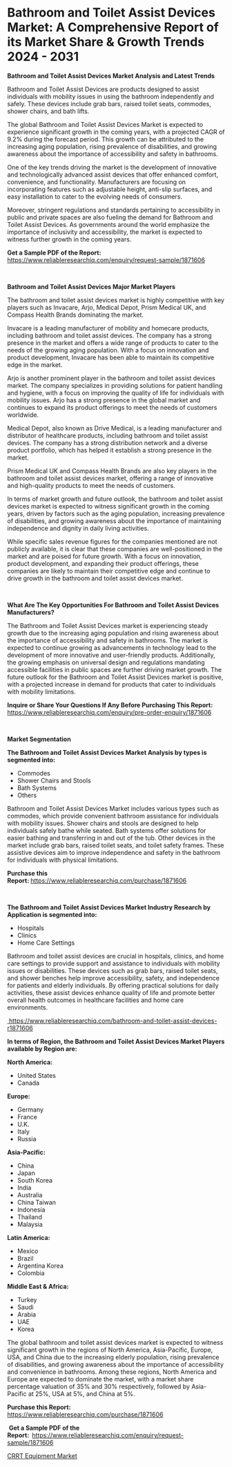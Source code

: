 <p><h1>Bathroom and Toilet Assist Devices Market: A Comprehensive Report of its Market Share & Growth Trends 2024 - 2031</h1></p><p><strong>Bathroom and Toilet Assist Devices Market Analysis and Latest Trends</strong></p>
<p><p>Bathroom and Toilet Assist Devices are products designed to assist individuals with mobility issues in using the bathroom independently and safely. These devices include grab bars, raised toilet seats, commodes, shower chairs, and bath lifts.</p><p>The global Bathroom and Toilet Assist Devices Market is expected to experience significant growth in the coming years, with a projected CAGR of 9.2% during the forecast period. This growth can be attributed to the increasing aging population, rising prevalence of disabilities, and growing awareness about the importance of accessibility and safety in bathrooms.</p><p>One of the key trends driving the market is the development of innovative and technologically advanced assist devices that offer enhanced comfort, convenience, and functionality. Manufacturers are focusing on incorporating features such as adjustable height, anti-slip surfaces, and easy installation to cater to the evolving needs of consumers.</p><p>Moreover, stringent regulations and standards pertaining to accessibility in public and private spaces are also fueling the demand for Bathroom and Toilet Assist Devices. As governments around the world emphasize the importance of inclusivity and accessibility, the market is expected to witness further growth in the coming years.</p></p>
<p><strong>Get a Sample PDF of the Report:&nbsp;</strong> <a href="https://www.reliableresearchiq.com/enquiry/request-sample/1871606">https://www.reliableresearchiq.com/enquiry/request-sample/1871606</a></p>
<p>&nbsp;</p>
<p><strong>Bathroom and Toilet Assist Devices Major Market Players</strong></p>
<p><p>The bathroom and toilet assist devices market is highly competitive with key players such as Invacare, Arjo, Medical Depot, Prism Medical UK, and Compass Health Brands dominating the market. </p><p>Invacare is a leading manufacturer of mobility and homecare products, including bathroom and toilet assist devices. The company has a strong presence in the market and offers a wide range of products to cater to the needs of the growing aging population. With a focus on innovation and product development, Invacare has been able to maintain its competitive edge in the market.</p><p>Arjo is another prominent player in the bathroom and toilet assist devices market. The company specializes in providing solutions for patient handling and hygiene, with a focus on improving the quality of life for individuals with mobility issues. Arjo has a strong presence in the global market and continues to expand its product offerings to meet the needs of customers worldwide.</p><p>Medical Depot, also known as Drive Medical, is a leading manufacturer and distributor of healthcare products, including bathroom and toilet assist devices. The company has a strong distribution network and a diverse product portfolio, which has helped it establish a strong presence in the market.</p><p>Prism Medical UK and Compass Health Brands are also key players in the bathroom and toilet assist devices market, offering a range of innovative and high-quality products to meet the needs of customers.</p><p>In terms of market growth and future outlook, the bathroom and toilet assist devices market is expected to witness significant growth in the coming years, driven by factors such as the aging population, increasing prevalence of disabilities, and growing awareness about the importance of maintaining independence and dignity in daily living activities. </p><p>While specific sales revenue figures for the companies mentioned are not publicly available, it is clear that these companies are well-positioned in the market and are poised for future growth. With a focus on innovation, product development, and expanding their product offerings, these companies are likely to maintain their competitive edge and continue to drive growth in the bathroom and toilet assist devices market.</p></p>
<p>&nbsp;</p>
<p><strong>What Are The Key Opportunities For Bathroom and Toilet Assist Devices Manufacturers?</strong></p>
<p><p>The Bathroom and Toilet Assist Devices market is experiencing steady growth due to the increasing aging population and rising awareness about the importance of accessibility and safety in bathrooms. The market is expected to continue growing as advancements in technology lead to the development of more innovative and user-friendly products. Additionally, the growing emphasis on universal design and regulations mandating accessible facilities in public spaces are further driving market growth. The future outlook for the Bathroom and Toilet Assist Devices market is positive, with a projected increase in demand for products that cater to individuals with mobility limitations.</p></p>
<p><strong>Inquire or Share Your Questions If Any Before Purchasing This Report:</strong> <a href="https://www.reliableresearchiq.com/enquiry/pre-order-enquiry/1871606">https://www.reliableresearchiq.com/enquiry/pre-order-enquiry/1871606</a></p>
<p>&nbsp;</p>
<p><strong>Market Segmentation</strong></p>
<p><strong>The Bathroom and Toilet Assist Devices Market Analysis by types is segmented into:</strong></p>
<p><ul><li>Commodes</li><li>Shower Chairs and Stools</li><li>Bath Systems</li><li>Others</li></ul></p>
<p><p>Bathroom and Toilet Assist Devices Market includes various types such as commodes, which provide convenient bathroom assistance for individuals with mobility issues. Shower chairs and stools are designed to help individuals safely bathe while seated. Bath systems offer solutions for easier bathing and transferring in and out of the tub. Other devices in the market include grab bars, raised toilet seats, and toilet safety frames. These assistive devices aim to improve independence and safety in the bathroom for individuals with physical limitations.</p></p>
<p><strong>Purchase this Report:&nbsp;</strong><a href="https://www.reliableresearchiq.com/purchase/1871606">https://www.reliableresearchiq.com/purchase/1871606</a></p>
<p>&nbsp;</p>
<p><strong>The Bathroom and Toilet Assist Devices Market Industry Research by Application is segmented into:</strong></p>
<p><ul><li>Hospitals</li><li>Clinics</li><li>Home Care Settings</li></ul></p>
<p><p>Bathroom and toilet assist devices are crucial in hospitals, clinics, and home care settings to provide support and assistance to individuals with mobility issues or disabilities. These devices such as grab bars, raised toilet seats, and shower benches help improve accessibility, safety, and independence for patients and elderly individuals. By offering practical solutions for daily activities, these assist devices enhance quality of life and promote better overall health outcomes in healthcare facilities and home care environments.</p></p>
<p><a href="https://www.reliableresearchiq.com/bathroom-and-toilet-assist-devices-r1871606">&nbsp;https://www.reliableresearchiq.com/bathroom-and-toilet-assist-devices-r1871606</a></p>
<p><strong>In terms of Region, the Bathroom and Toilet Assist Devices Market Players available by Region are:</strong></p>
<p>
    <p> <strong> North America: </strong>
        <ul>
            <li>United States</li>
            <li>Canada</li>
        </ul>
        </p> 
    <p> <strong> Europe: </strong>
        <ul>
            <li>Germany</li>
            <li>France</li>
            <li>U.K.</li>
            <li>Italy</li>
            <li>Russia</li>
        </ul>
        </p> 
    <p> <strong> Asia-Pacific: </strong>
        <ul>
            <li>China</li>
            <li>Japan</li>
            <li>South Korea</li>
            <li>India</li>
            <li>Australia</li>
            <li>China Taiwan</li>
            <li>Indonesia</li>
            <li>Thailand</li>
            <li>Malaysia</li>
        </ul>
        </p> 
    <p> <strong> Latin America: </strong>
        <ul>
            <li>Mexico</li>
            <li>Brazil</li>
            <li>Argentina Korea</li>
            <li>Colombia</li>
        </ul>
        </p> 
    <p> <strong> Middle East & Africa: </strong>
        <ul>
            <li>Turkey</li>
            <li>Saudi</li>
            <li>Arabia</li>
            <li>UAE</li>
            <li>Korea</li>
        </ul>
    </p>
    </p>
<p><p>The global bathroom and toilet assist devices market is expected to witness significant growth in the regions of North America, Asia-Pacific, Europe, USA, and China due to the increasing elderly population, rising prevalence of disabilities, and growing awareness about the importance of accessibility and convenience in bathrooms. Among these regions, North America and Europe are expected to dominate the market, with a market share percentage valuation of 35% and 30% respectively, followed by Asia-Pacific at 25%, USA at 5%, and China at 5%.</p></p>
<p><strong>Purchase this Report: </strong><a href="https://www.reliableresearchiq.com/purchase/1871606">https://www.reliableresearchiq.com/purchase/1871606</a></p>
<p>&nbsp;<strong>Get a Sample PDF of the Report:&nbsp;&nbsp;</strong><a href="https://www.reliableresearchiq.com/enquiry/request-sample/1871606">https://www.reliableresearchiq.com/enquiry/request-sample/1871606</a></p>
<p><strong></strong></p>
<p><p><a href="https://github.com/RoccoManning/Market-Research-Report-List-6/blob/main/crrt-equipment-market.md">CRRT Equipment Market</a></p></p>